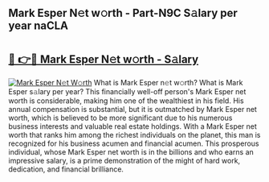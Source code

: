 ## Mark Esper N𝚎t w𝚘rth - Part-N9C S𝚊lary per year naCLA

# <h2><a href="http://gc05koy.nevu.top/?p=Mark+Esper">🔗 👉🔴 Mark Esper N𝚎t w𝚘rth - S𝚊lary</a></h2>

[![Mark Esper N𝚎t W𝚘rth](https://i.imgur.com/Oavwk0R.jpeg)](http://gc05koy.nevu.top/?p=Mark+Esper)
What is Mark Esper n𝚎t w𝚘rth? What is Mark Esper s𝚊lary per year?
This financially well-off person's Mark Esper net worth is considerable, making him one of the wealthiest in his field. His annual compensation is substantial, but it is outmatched by Mark Esper net worth, which is believed to be more significant due to his numerous business interests and valuable real estate holdings. With a Mark Esper net worth that ranks him among the richest individuals on the planet, this man is recognized for his business acumen and financial acumen. This prosperous individual, whose Mark Esper net worth is in the billions and who earns an impressive salary, is a prime demonstration of the might of hard work, dedication, and financial brilliance.
